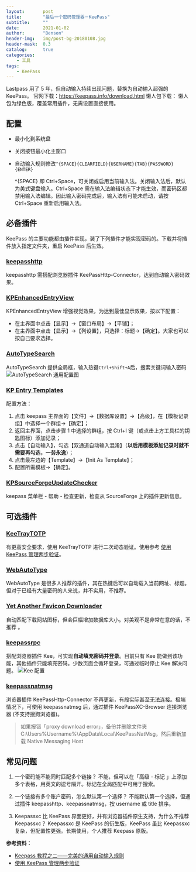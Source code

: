 ```yaml
---
layout:       post
title:        "最后一个密码管理器－KeePass"
subtitle:     ""
date:         2021-01-02
author:       "Benson"
header-img:   img/post-bg-20180108.jpg
header-mask:  0.3
catalog:      true
categories:
    - 工具
tags: 
    - KeePass
---
```

Lastpass 用了 5 年，但自动输入持续出现问题，替换为自动输入超强的 KeePass。
官网下载：<https://keepass.info/download.html>
懒人包下载：
懒人包为绿色版，覆盖常用插件，无需设置直接使用。

## 配置

* 最小化到系统盘
* 关闭按钮最小化主窗口
* 自动输入规则修改`^{SPACE}{CLEARFIELD}{USERNAME}{TAB}{PASSWORD}{ENTER}`

  ^{SPACE} 即 Ctrl+Space，可关闭或启用当前输入法。关闭输入法后，默认为美式键盘输入。Ctrl+Space 需在输入法编辑状态下才能生效，而密码区都禁用输入法编辑。因此输入密码完成后，输入法有可能未启动，请按 Ctrl+Space 重新启用输入法。

## 必备插件

KeePass 的主要功能都由插件实现，装了下列插件才能实现密码的。下载并将插件放入指定文件夹，重启 KeePass 后生效。

### [keepasshttp](https://raw.github.com/pfn/keepasshttp/master/KeePassHttp.plgx)

keepasshttp 需搭配浏览器插件 KeePassHttp-Connector，达到自动输入密码效果。

### [KPEnhancedEntryView](https://keepass.info/plugins.html#kpenhentryview)

KPEnhancedEntryView 增强视觉效果，为达到最佳显示效果，按以下配置：

* 在主界面中点击【显示】→【窗口布局】→【平铺】；
* 在主界面中点击【显示】→【列设置】，只选择：标题→【确定】。大家也可以按自己要求选择。

### [AutoTypeSearch](https://keepass.info/plugins.html#atsearch)

AutoTypeSearch 提供全局框，输入热键`Ctrl+Shift+A`后，搜索关键词输入密码
![AutoTypeSearch 通用配置图](http://tc.seoipo.com/20191013083950.png)

### [KP Entry Templates](https://github.com/mitchcapper/KPEntryTemplates)

配置方法：

1. 点击 keepass 主界面的【文件】→【数据库设置】→【高级】，在【模板记录组】中选择一个群组→【确定】；
2. 返回主界面，点击步骤 1 中选择的群组，按 Ctrl+I 键（或点击上方工具栏的钥匙图标）添加记录；
3. 点击【自动输入】，勾选【双通道自动输入混淆】（**以后用模板添加记录时就不需要再勾选，一劳永逸**）；
4. 点击最左边的【Template】→【Init As Template】；
5. 配置所需模板→【确定】。

### [KPSourceForgeUpdateChecker](https://sourceforge.net/projects/kpsfupdatechecker/reviews)

keepass 菜单栏 - 帮助 - 检查更新，检查从 SourceForge 上的插件更新信息。

## 可选插件

### [KeeTrayTOTP](https://github.com/victor-rds/KeeTrayTOTP/releases/)

有更高安全要求，使用 KeeTrayTOTP 进行二次动态验证。使用参考 [使用 KeePass 管理两步验证](https://www.cnblogs.com/tielemao/p/9613839.html)。

### [WebAutoType](https://keepass.info/plugins.html#webautotype)

WebAutoType 是很多人推荐的插件，其在热键后可以自动载入当前网址、标题。但对于已经有大量密码的人来说，并不实用，不推荐。

### [Yet Another Favicon Downloader](https://keepass.info/plugins.html#yafd)

自动匹配下载网站图标，但会巨幅增加数据库大小。对美观不是非常在意的话，不推荐 。

### [keepassrpc](https://github.com/kee-org/keepassrpc/releases/)

搭配浏览器插件 Kee，可实现**自动填充密码并登录**。目前只有 Kee 能做到该功能，其他插件只能填充密码。少数页面会循环登录，可通过临时停止 Kee 解决问题。
![Kee 配置](http://tc.seoipo.com/2022-05-05-14-29-32.png)

### [keepassnatmsg](https://github.com/smorks/keepassnatmsg)

浏览器插件 KeePassHttp-Connector 不再更新，有段实际甚至无法连接。极端情况下，可使用 keepassnatmsg 后，通过插件 KeePassXC-Browser 连接浏览器 (不支持搜狗浏览器)。
> 如果报错「proxy download error」，备份并删除文件夹  C:\Users\%Username%\AppData\Local\KeePassNatMsg，然后重新加载 Native Messaging Host

## 常见问题

1. 一个密码能不能同时匹配多个链接？
不能，但可以在「高级 - 标记 」上添加多个表格，用英文的逗号隔开。标记在全局匹配中可用于搜索。

2. 一个链接有多个账户密码，怎么默认第一个选择？
不能默认第一个选择，但通过插件 keepasshttp、keepassnatmsg，按 username 或 title 排序。

3. Keepassxc 比 KeePass 界面更好，并有浏览器插件原生支持，为什么不推荐 Keepassxc？
Keepassxc 是 KeePass 的衍生版，KeePass 虽比 Keepassxc 复杂，但配置性更强。长期使用，个人推荐 Keepass 原版。

**参考资料：**

* [Keepass 教程之二——完美的通用自动输入规则](https://blog.csdn.net/SingWarm/article/details/90669580)
* [使用 KeePass 管理两步验证](https://www.cnblogs.com/tielemao/p/9613839.html)
